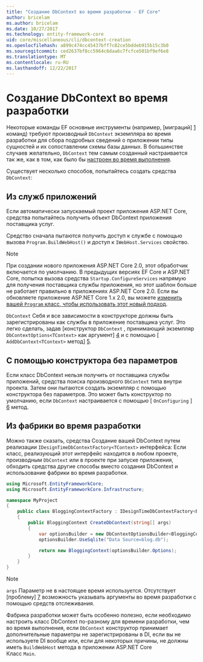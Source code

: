 ```yaml
---
title: "Создание DbContext во время разработки - EF Core"
author: bricelam
ms.author: bricelam
ms.date: 10/27/2017
ms.technology: entity-framework-core
uid: core/miscellaneous/cli/dbcontext-creation
ms.openlocfilehash: a899c474cc45437bff7c82ce5bddeb915b15c3b0
ms.sourcegitcommit: ced2637bf8cc5964c6daa6c7fcfce501bf9ef6e8
ms.translationtype: MT
ms.contentlocale: ru-RU
ms.lasthandoff: 12/22/2017
---
```

<a name="design-time-dbcontext-creation"></a>Создание DbContext во время разработки
==============================
Некоторые команды EF основные инструменты (например, [миграций] [ 1] команд) требуют производный `DbContext` экземпляра во время разработки для сбора подробных сведений о приложении типы сущностей и их сопоставлении схемы базы данных. В большинстве случаев желательно, `DbContext` тем самым созданный настраивается так же, как в том, как было бы [настроен во время выполнения][2].

Существует несколько способов, попытайтесь создать средства `DbContext`:

<a name="from-application-services"></a>Из служб приложений
-------------------------
Если автоматически запускаемый проект приложения ASP.NET Core, средства попытайтесь получить объект DbContext приложения поставщика услуг.

Средство сначала пытаются получить доступ к службе с помощью вызова `Program.BuildWebHost()` и доступ к `IWebHost.Services` свойство.

> [!NOTE]
> При создании нового приложения ASP.NET Core 2.0, этот обработчик включается по умолчанию. В предыдущих версиях EF Core и ASP.NET Core, попытка вызова средства `Startup.ConfigureServices` напрямую для получения поставщика службы приложения, но этот шаблон больше не работает правильно в приложениях ASP.NET Core 2.0. Если вы обновляете приложение ASP.NET Core 1.x 2.0, вы можете [изменить вашей `Program` класс, чтобы использовать этот новый подход][3].

`DbContext` Себя и все зависимости в конструкторе должны быть зарегистрированы как службы в приложение поставщика услуг. Это легко сделать, задав [конструктор `DbContext` , принимающий экземпляр `DbContextOptions<TContext>` как аргумент] [ 4] и с помощью [ `AddDbContext<TContext>` метод] [5].

<a name="using-a-constructor-with-no-parameters"></a>С помощью конструктора без параметров
--------------------------------------
Если класс DbContext нельзя получить от поставщика службы приложений, средства поиска производного `DbContext` типа внутри проекта. Затем они пытаются создать экземпляр с помощью конструктора без параметров. Это может быть конструктор по умолчанию, если `DbContext` настраивается с помощью [ `OnConfiguring` ] [ 6] метод.

<a name="from-a-design-time-factory"></a>Из фабрики во время разработки
--------------------------
Можно также сказать, средства Создание вашей DbContext путем реализации `IDesignTimeDbContextFactory<TContext>` интерфейса: Если класс, реализующий этот интерфейс находится в любом проекте, производным `DbContext` или в проекте при запуске приложения, обходить средства другие способы вместо создания DbContext и использование фабрики во время разработки.

``` csharp
using Microsoft.EntityFrameworkCore;
using Microsoft.EntityFrameworkCore.Infrastructure;

namespace MyProject
{
    public class BloggingContextFactory : IDesignTimeDbContextFactory<BloggingContext>
    {
        public BloggingContext CreateDbContext(string[] args)
        {
            var optionsBuilder = new DbContextOptionsBuilder<BloggingContext>();
            optionsBuilder.UseSqlite("Data Source=blog.db");

            return new BloggingContext(optionsBuilder.Options);
        }
    }
}
```

> [!NOTE]
> `args` Параметр не в настоящее время используется. Отсутствует [проблему] [ 7] возможность указывать аргументы во время разработки с помощью средств отслеживания.

Фабрика разработки может быть особенно полезно, если необходимо настроить класс DbContext по-разному для времени разработки, чем во время выполнения, если `DbContext` конструктор принимает дополнительные параметры не зарегистрированы в DI, если вы не используете DI вообще или, если для некоторых причины, не должны иметь `BuildWebHost` метода в приложении ASP.NET Core  
Класс `Main`.

  [1]: xref:core/managing-schemas/migrations/index
  [2]: xref:core/miscellaneous/configuring-dbcontext
  [3]: https://docs.microsoft.com/aspnet/core/migration/1x-to-2x/#update-main-method-in-programcs
  [4]: xref:core/miscellaneous/configuring-dbcontext#constructor-argument
  [5]: xref:core/miscellaneous/configuring-dbcontext#using-dbcontext-with-dependency-injection
  [6]: xref:core/miscellaneous/configuring-dbcontext#onconfiguring
  [7]: https://github.com/aspnet/EntityFrameworkCore/issues/8332
